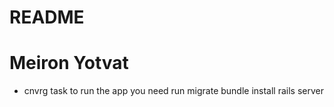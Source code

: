 # README

# Meiron Yotvat 
* cnvrg task
to run the app you need run migrate
bundle install
rails server
